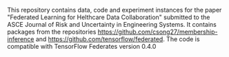 This repository contains data, code and experiment instances for the paper "Federated Learning for Helthcare Data Collaboration" submitted to the ASCE Journal of Risk and Uncertainty in Engineering Systems.
It contains packages from the repositories https://github.com/csong27/membership-inference and https://github.com/tensorflow/federated.
The code is compatible with TensorFlow Federates version 0.4.0


